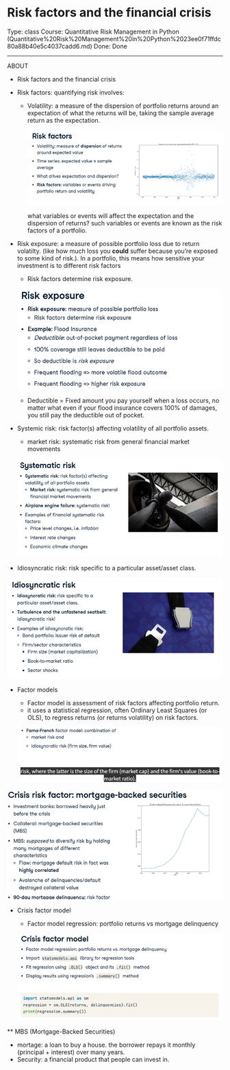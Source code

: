 # Risk factors and the financial crisis

Type: class
Course: Quantitative Risk Management in Python (Quantitative%20Risk%20Management%20in%20Python%2023ee0f71ffdc80a88b40e5c4037cadd6.md)
Done: Done

---

<aside>

ABOUT

- Risk factors and the financial crisis
</aside>

- Risk factors: quantifying risk involves:
    - Volatility: a measure of the dispersion of portfolio returns around an expectation of what the returns will be, taking the sample average return as the expectation.
        
        ![image.png](image.png)
        
        what variables or events will affect the expectation and the dispersion of returns? such variables or events are known as the risk factors of a portfolio. 
        
- Risk exposure: a measure of possible portfolio loss due to return volatilty. (like how much loss you **could** suffer because you’re exposed to some kind of risk.). In a portfolio, this means how sensitive your investment is to different risk factors
    - Risk factors determine risk exposure.
    
    ![image.png](image%201.png)
    
    - Deductible = Fixed amount you pay yourself when a loss occurs, no matter what even if your flood insurance covers 100% of damages, you still pay the deductible out of pocket.
- Systemic risk: risk factor(s) affecting volatility of all portfolio assets.
    - market risk: systematic risk from general financial market movements
    
    ![image.png](image%202.png)
    
- Idiosyncratic risk: risk specific to a particular asset/asset class.

![image.png](image%203.png)

- Factor models
    - Factor model is assessment of risk factors affecting portfolio return.
    - it uses a statistical regression, often Ordinary Least Squares (or OLS), to regress returns (or returns volatility) on risk factors.
    
    ![image.png](image%204.png)
    

![image.png](image%205.png)

- Crisis factor model
    - Factor model regression: portfolio returns vs mortgage delinquency
    
    ![image.png](image%206.png)
    

** MBS (Mortgage-Backed Securities)

- mortage: a loan to buy a house. the borrower repays it monthly (principal + interest) over many years.
- Security: a financial product that people can invest in.